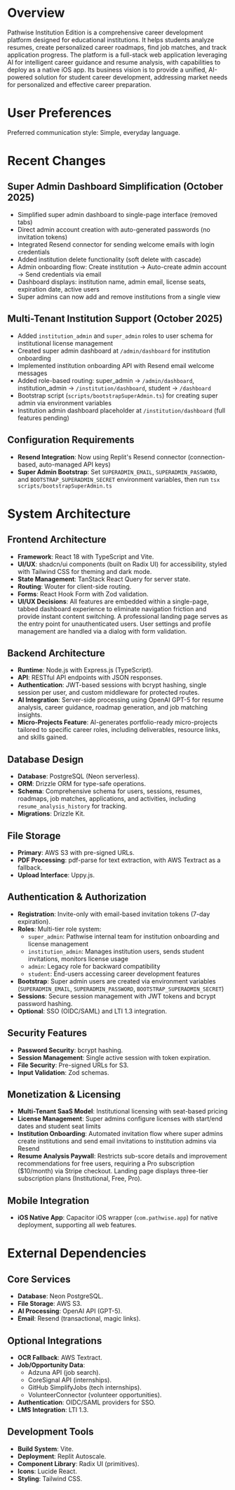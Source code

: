 # Overview

Pathwise Institution Edition is a comprehensive career development platform designed for educational institutions. It helps students analyze resumes, create personalized career roadmaps, find job matches, and track application progress. The platform is a full-stack web application leveraging AI for intelligent career guidance and resume analysis, with capabilities to deploy as a native iOS app. Its business vision is to provide a unified, AI-powered solution for student career development, addressing market needs for personalized and effective career preparation.

# User Preferences

Preferred communication style: Simple, everyday language.

# Recent Changes

## Super Admin Dashboard Simplification (October 2025)
- Simplified super admin dashboard to single-page interface (removed tabs)
- Direct admin account creation with auto-generated passwords (no invitation tokens)
- Integrated Resend connector for sending welcome emails with login credentials
- Added institution delete functionality (soft delete with cascade)
- Admin onboarding flow: Create institution → Auto-create admin account → Send credentials via email
- Dashboard displays: institution name, admin email, license seats, expiration date, active users
- Super admins can now add and remove institutions from a single view

## Multi-Tenant Institution Support (October 2025)
- Added `institution_admin` and `super_admin` roles to user schema for institutional license management
- Created super admin dashboard at `/admin/dashboard` for institution onboarding
- Implemented institution onboarding API with Resend email welcome messages
- Added role-based routing: super_admin → `/admin/dashboard`, institution_admin → `/institution/dashboard`, student → `/dashboard`
- Bootstrap script (`scripts/bootstrapSuperAdmin.ts`) for creating super admin via environment variables
- Institution admin dashboard placeholder at `/institution/dashboard` (full features pending)

## Configuration Requirements
- **Resend Integration**: Now using Replit's Resend connector (connection-based, auto-managed API keys)
- **Super Admin Bootstrap**: Set `SUPERADMIN_EMAIL`, `SUPERADMIN_PASSWORD`, and `BOOTSTRAP_SUPERADMIN_SECRET` environment variables, then run `tsx scripts/bootstrapSuperAdmin.ts`

# System Architecture

## Frontend Architecture
- **Framework**: React 18 with TypeScript and Vite.
- **UI/UX**: shadcn/ui components (built on Radix UI) for accessibility, styled with Tailwind CSS for theming and dark mode.
- **State Management**: TanStack React Query for server state.
- **Routing**: Wouter for client-side routing.
- **Forms**: React Hook Form with Zod validation.
- **UI/UX Decisions**: All features are embedded within a single-page, tabbed dashboard experience to eliminate navigation friction and provide instant content switching. A professional landing page serves as the entry point for unauthenticated users. User settings and profile management are handled via a dialog with form validation.

## Backend Architecture
- **Runtime**: Node.js with Express.js (TypeScript).
- **API**: RESTful API endpoints with JSON responses.
- **Authentication**: JWT-based sessions with bcrypt hashing, single session per user, and custom middleware for protected routes.
- **AI Integration**: Server-side processing using OpenAI GPT-5 for resume analysis, career guidance, roadmap generation, and job matching insights.
- **Micro-Projects Feature**: AI-generates portfolio-ready micro-projects tailored to specific career roles, including deliverables, resource links, and skills gained.

## Database Design
- **Database**: PostgreSQL (Neon serverless).
- **ORM**: Drizzle ORM for type-safe operations.
- **Schema**: Comprehensive schema for users, sessions, resumes, roadmaps, job matches, applications, and activities, including `resume_analysis_history` for tracking.
- **Migrations**: Drizzle Kit.

## File Storage
- **Primary**: AWS S3 with pre-signed URLs.
- **PDF Processing**: pdf-parse for text extraction, with AWS Textract as a fallback.
- **Upload Interface**: Uppy.js.

## Authentication & Authorization
- **Registration**: Invite-only with email-based invitation tokens (7-day expiration).
- **Roles**: Multi-tier role system:
  - `super_admin`: Pathwise internal team for institution onboarding and license management
  - `institution_admin`: Manages institution users, sends student invitations, monitors license usage
  - `admin`: Legacy role for backward compatibility
  - `student`: End-users accessing career development features
- **Bootstrap**: Super admin users are created via environment variables (`SUPERADMIN_EMAIL`, `SUPERADMIN_PASSWORD`, `BOOTSTRAP_SUPERADMIN_SECRET`)
- **Sessions**: Secure session management with JWT tokens and bcrypt password hashing.
- **Optional**: SSO (OIDC/SAML) and LTI 1.3 integration.

## Security Features
- **Password Security**: bcrypt hashing.
- **Session Management**: Single active session with token expiration.
- **File Security**: Pre-signed URLs for S3.
- **Input Validation**: Zod schemas.

## Monetization & Licensing
- **Multi-Tenant SaaS Model**: Institutional licensing with seat-based pricing
- **License Management**: Super admins configure licenses with start/end dates and student seat limits
- **Institution Onboarding**: Automated invitation flow where super admins create institutions and send email invitations to institution admins via Resend
- **Resume Analysis Paywall**: Restricts sub-score details and improvement recommendations for free users, requiring a Pro subscription ($10/month) via Stripe checkout. Landing page displays three-tier subscription plans (Institutional, Free, Pro).

## Mobile Integration
- **iOS Native App**: Capacitor iOS wrapper (`com.pathwise.app`) for native deployment, supporting all web features.

# External Dependencies

## Core Services
- **Database**: Neon PostgreSQL.
- **File Storage**: AWS S3.
- **AI Processing**: OpenAI API (GPT-5).
- **Email**: Resend (transactional, magic links).

## Optional Integrations
- **OCR Fallback**: AWS Textract.
- **Job/Opportunity Data**:
    - Adzuna API (job search).
    - CoreSignal API (internships).
    - GitHub SimplifyJobs (tech internships).
    - VolunteerConnector (volunteer opportunities).
- **Authentication**: OIDC/SAML providers for SSO.
- **LMS Integration**: LTI 1.3.

## Development Tools
- **Build System**: Vite.
- **Deployment**: Replit Autoscale.
- **Component Library**: Radix UI (primitives).
- **Icons**: Lucide React.
- **Styling**: Tailwind CSS.